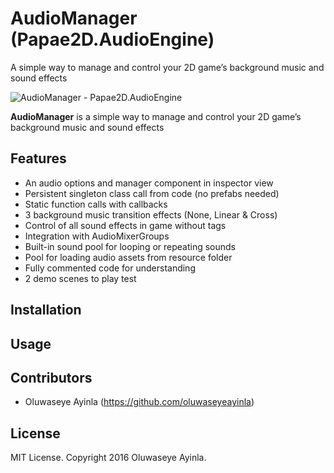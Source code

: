 # AudioManager (Papae2D.AudioEngine)
A simple way to manage and control your 2D game’s background music and sound effects

![AudioManager - Papae2D.AudioEngine](https://www.instagram.com/p/BOvKOQkFAH1/)

**AudioManager** is a simple way to manage and control your 2D game’s background music and sound effects

## Features
- An audio options and manager component in inspector view 
-	Persistent singleton class call from code (no prefabs needed)
-	Static function calls with callbacks 
-	3 background music transition effects (None, Linear & Cross)
-	Control of all sound effects in game without tags
-	Integration with AudioMixerGroups
-	Built-in sound pool for looping or repeating sounds
-	Pool for loading audio assets from resource folder
-	Fully commented code for understanding
-	2 demo scenes to play test

## Installation


## Usage


## Contributors
- Oluwaseye Ayinla (https://github.com/oluwaseyeayinla)

## License
MIT License. Copyright 2016 Oluwaseye Ayinla.
